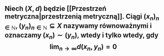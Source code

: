 ## Niech $(X,d)$ będzie [[Przestrzeń metryczna|przestrzenią metryczną]]. Ciągi $(x_n)_{n\in\mathbb{N}}, (y_n)_{n\in\mathbb{N}} \subseteq X$ nazywamy **równoważnymi** i oznaczamy $(x_n)\sim(y_n)$, wtedy i tylko wtedy, gdy $$\lim_{n\rightarrow\infty}d(x_n,y_n)=0$$ 